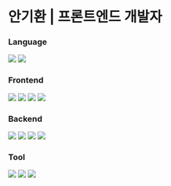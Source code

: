 # **안기환 | 프론트엔드 개발자**

### **Language**

<div>
  <img src="https://img.shields.io/badge/JavaScript-F7DF1E?style=for-the-badge&logo=JavaScript&logoColor=white"/> 
  <img src="https://img.shields.io/badge/TypeScript-3178C6?style=for-the-badge&logo=TypeScript&logoColor=white"/>
</div>

### **Frontend**
<div>
  <img src="https://img.shields.io/badge/Vue-4FC08D?style=for-the-badge&logo=Vue.js&logoColor=white"/> 
  <img src="https://img.shields.io/badge/React-61DAFB?style=for-the-badge&logo=React&logoColor=white"/> 
  <img src="https://img.shields.io/badge/expo-000000?style=for-the-badge&logo=expo&logoColor=white"/>
  <img src="https://img.shields.io/badge/Vitest-6E9F18?style=for-the-badge&logo=Vitest&logoColor=white"/> 
</div>

### **Backend**
<div>
  <img src="https://img.shields.io/badge/Node.js-339933?style=for-the-badge&logo=Node.js&logoColor=white"/> 
  <img src="https://img.shields.io/badge/Express-000000?style=for-the-badge&logo=Express&logoColor=white"/> 
  <img src="https://img.shields.io/badge/MongoDB-47A248?style=for-the-badge&logo=MongoDB&logoColor=white"/> 
  <img src="https://img.shields.io/badge/MySQL-4479A1?style=for-the-badge&logo=MySQL&logoColor=white"/>
</div>

### **Tool**
<div>  
  <img src="https://img.shields.io/badge/Notion-000000?style=for-the-badge&logo=Notion&logoColor=white"/>
  <img src="https://img.shields.io/badge/Slack-4A154B?style=for-the-badge&logo=Slack&logoColor=white"/>
  <img src="https://img.shields.io/badge/Jira-0052CC?style=for-the-badge&logo=Jira&logoColor=white"/>
</div>


